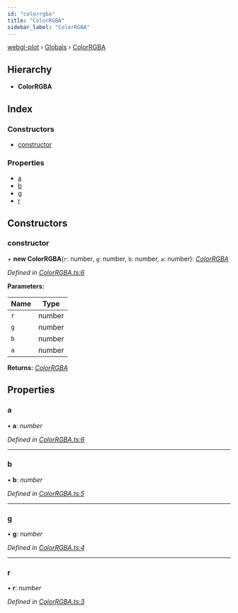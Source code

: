 ```yaml
---
id: "colorrgba"
title: "ColorRGBA"
sidebar_label: "ColorRGBA"
---
```


[webgl-plot](../index.md) › [Globals](../globals.md) › [ColorRGBA](colorrgba.md)

## Hierarchy

* **ColorRGBA**

## Index

### Constructors

* [constructor](colorrgba.md#constructor)

### Properties

* [a](colorrgba.md#a)
* [b](colorrgba.md#b)
* [g](colorrgba.md#g)
* [r](colorrgba.md#r)

## Constructors

###  constructor

\+ **new ColorRGBA**(`r`: number, `g`: number, `b`: number, `a`: number): *[ColorRGBA](colorrgba.md)*

*Defined in [ColorRGBA.ts:6](https://github.com/danchitnis/webgl-plot/blob/88a7835/src/ColorRGBA.ts#L6)*

**Parameters:**

Name | Type |
------ | ------ |
`r` | number |
`g` | number |
`b` | number |
`a` | number |

**Returns:** *[ColorRGBA](colorrgba.md)*

## Properties

###  a

• **a**: *number*

*Defined in [ColorRGBA.ts:6](https://github.com/danchitnis/webgl-plot/blob/88a7835/src/ColorRGBA.ts#L6)*

___

###  b

• **b**: *number*

*Defined in [ColorRGBA.ts:5](https://github.com/danchitnis/webgl-plot/blob/88a7835/src/ColorRGBA.ts#L5)*

___

###  g

• **g**: *number*

*Defined in [ColorRGBA.ts:4](https://github.com/danchitnis/webgl-plot/blob/88a7835/src/ColorRGBA.ts#L4)*

___

###  r

• **r**: *number*

*Defined in [ColorRGBA.ts:3](https://github.com/danchitnis/webgl-plot/blob/88a7835/src/ColorRGBA.ts#L3)*
